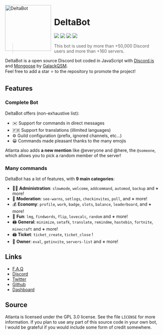<img width="150" height="150" align="left" style="float: left; margin: 0 10px 0 0;" alt="DeltaBot" src="http://delta-bot.com/assets/img/logo.png">  

# DeltaBot

[![](https://img.shields.io/discord/745382663896039496.svg?logo=discord&colorB=7289DA)](https://discord.gg/cAmtjYj)
[![](https://img.shields.io/badge/discord.js-v12.0.0--dev-blue.svg?logo=npm)](https://github.com/discordjs)
[![](https://img.shields.io/badge/paypal-donate-blue.svg)](https://paypal.me/GalackQSM)
[![](https://www.codefactor.io/repository/github/GalackQSM/DeltaBot/badge)](https://www.codefactor.io/repository/github/GalackQSM/DeltaBot)

> This bot is used by more than +50,000 Discord users and more than +160 servers.

DeltaBot is a open source Discord bot coded in JavaScript with [Discord.js](https://discord.js.org) and [Mongoose](https://mongoosejs.com/docs/api.html) by [GalackQSM](https://github.com/GalackQSM).  
Feel free to add a star ⭐ to the repository to promote the project!

## Features

### Complete Bot

DeltaBot offers (non-exhaustive list):
*   ✉️ Support for commands in direct messages
*   🇫🇷 Support for translations (illimited languages)
*   ⚙️ Guild configuration (prefix, ignored channels, etc...)
*   😀 Commands made pleasant thanks to the many emojis

Atlanta also adds **a new mention** like @everyone and @here, the `@someone`, which allows you to pick a random member of the server!

### Many commands

DeltaBot has a lot of features, with **9 main categories**:

*   👩‍💼 **Administration**: `slowmode`, `welcome`, `addcommand`, `automod`, `backup` and **+** more! 
*   🚓 **Moderation**: `see-warns`, `setlogs`, `checkinvites`, `poll`, and **+** more! 
*   💰 **Economy**: `profile`, `work`, `badge`, `slots`, `balance`, `leaderboard`, and **+** more! 
*   👻 **Fun**: `lmg`, `findwords`, `flip`, `lovecalc`, `random` and **+** more! 
*   🖨️ **General**: `minimize`, `setafk`, `translate`, `remindme`, `hastebin`, `fortnite`, `minecraft` and **+** more! 
*   🖨️ **Ticket**: `ticket_create`, `ticket_close` ! 
*   👑 **Owner**: `eval`, `getinvite`, `servers-list` and **+** more!

## Links

*   [F.A.Q](http://delta-bot.com/foire-aux-questions/)
*   [Discord](https://discord.gg/cAmtjYj)
*   [Twitter](https://twitter.com/DeltaBotDiscord)
*   [Github](https://github.com/GalackQSM/DeltaBot/)
*   [Dashboard](http://dashboard.delta-bot.com:8080/)

## Source

Atlanta is licensed under the GPL 3.0 license. See the file `LICENSE` for more information. If you plan to use any part of this source code in your own bot, I would be grateful if you would include some form of credit somewhere.
